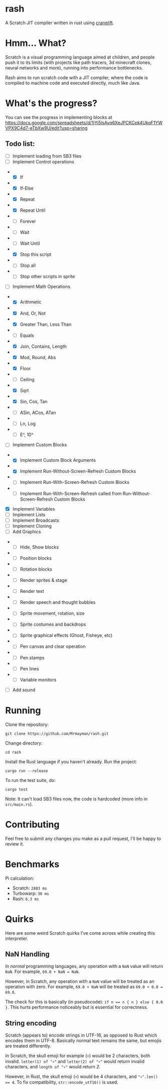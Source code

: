 # rash
A Scratch JIT compiler written in rust using [cranelift](https://cranelift.dev/).

# Hmm... What?

Scratch is a visual programming language aimed at children,
and people push it to its limits (with projects like path tracers,
3d minecraft clones, neural networks and more),
running into performance bottlenecks.

Rash aims to run scratch code with a JIT compiler, where the code is
compiled to machine code and executed directly, much like Java.

# What's the progress?

You can see the progress in implementing blocks at
https://docs.google.com/spreadsheets/d/1jYi5lsAyq6XeJPCKCpk4UkqF1YWVPX9C4d7-eTbXw9U/edit?usp=sharing

## Todo list:
- [ ] Implement loading from SB3 files
- [ ] Implement Control operations
- - [x] If
- - [x] If-Else
- - [x] Repeat
- - [x] Repeat Until
- - [ ] Forever
- - [ ] Wait
- - [ ] Wait Until
- - [x] Stop this script
- - [ ] Stop all
- - [ ] Stop other scripts in sprite
- [ ] Implement Math Operations
- - [x] Arithmetic
- - [x] And, Or, Not
- - [x] Greater Than, Less Than
- - [ ] Equals
- - [x] Join, Contains, Length
- - [x] Mod, Round, Abs
- - [x] Floor
- - [ ] Ceiling
- - [x] Sqrt
- - [x] Sin, Cos, Tan
- - [ ] ASin, ACos, ATan
- - [ ] Ln, Log
- - [ ] E^, 10^
- [ ] Implement Custom Blocks
- - [x] Implement Custom Block Arguments
- - [x] Implement Run-Without-Screen-Refresh Custom Blocks
- - [ ] Implement Run-With-Screen-Refresh Custom Blocks
- - [ ] Implement Run-With-Screen-Refresh called from
       Run-Without-Screen-Refresh Custom Blocks
- [x] Implement Variables
- [ ] Implement Lists
- [ ] Implement Broadcasts
- [ ] Implement Cloning
- [ ] Add Graphics
- - [ ] Hide, Show blocks
- - [ ] Position blocks
- - [ ] Rotation blocks
- - [ ] Render sprites & stage
- - [ ] Render text
- - [ ] Render speech and thought bubbles
- - [ ] Sprite movement, rotation, size
- - [ ] Sprite costumes and backdrops
- - [ ] Sprite graphical effects (Ghost, Fisheye, etc)
- - [ ] Pen canvas and clear operation
- - [ ] Pen stamps
- - [ ] Pen lines
- - [ ] Variable monitors
- [ ] Add sound

# Running

Clone the repository:

`git clone https://github.com/Mrmayman/rash.git`

Change directory:

`cd rash`

Install the Rust language if you haven't already.
Run the project:

`cargo run --release`

To run the test suite, do:

`cargo test`

Note: It can't load SB3 files now, the code is hardcoded (more info in `src/main.rs`).

# Contributing

Feel free to submit any changes you make as a pull request, I'll be happy to review it.

# Benchmarks

Pi calculation:

- Scratch: `2803 ms`
- Turbowarp: `30 ms`
- Rash: `6.3 ms`

# Quirks

Here are some weird Scratch quirks I've come across while creating this interpreter.

## NaN Handling

In *normal* programming languages, any operation with a `NaN` value will return `NaN`. For example, `69.0 + NaN = NaN`.

However, in Scratch, any operation with a `NaN` value will be treated as an operation with zero. For example, `69.0 + NaN` will be treated as `69.0 + 0.0 = 69.0`.

The check for this is basically (in pseudocode): `if n == n { n } else { 0.0 }`. This hurts performance noticeably but is essential for correctness.

## String encoding

Scratch (appears to) encode strings in UTF-16, as opposed to Rust which encodes them in UTF-8. Basically normal text remains the same, but emojis are treated differently.

In Scratch, the skull emoji for example (💀) would be 2 characters, both invalid. `letter(1) of "💀"` and `letter(2) of "💀"` would return invalid characters, and `length of "💀"` would return *2*.

However, in Rust, the skull emoji (💀) would be 4 characters, and `"💀".len() == 4`. To fix compatibility, `str::encode_utf16()` is used.
